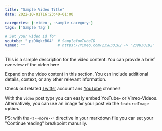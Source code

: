```yaml
---
title: "Sample Video Title"
date: 2022-10-01T16:23:40+01:00

categories: ['Video', 'Sample Category']
tags: ['Sample Tag']

# Set your video id for
youtube: "_pzD8gkcBO4"  # SampleYouTubeID
vimeo: ""               # https://vimeo.com/239830182 -> "239830182"
---
```

This is a sample description for the video content.
You can provide a brief overview of the video here.

<!--more-->

Expand on the video content in this section. You can include additional details, context, or any other relevant information.

Check out related [Twitter](https://twitter.com/sample) account and [YouTube](https://www.youtube.com/sample) channel!

With the `video` post type you can easily embed YouTube- or Vimeo-Videos. Alternatively, you can use an image for your post via the `featuredImage` option.

PS: with the `<!--more-->` directive in your markdown file you can set your "Continue reading" breakpoint manually.

